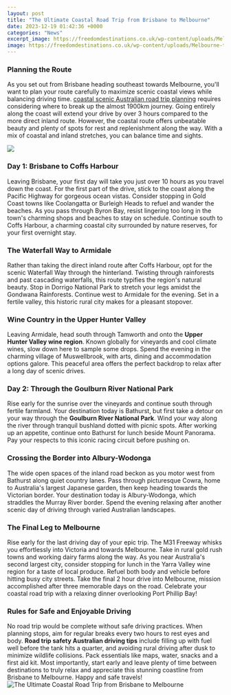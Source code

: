 ```yaml
---
layout: post
title: "The Ultimate Coastal Road Trip from Brisbane to Melbourne"
date: 2023-12-19 01:42:36 +0000
categories: "News"
excerpt_image: https://freedomdestinations.co.uk/wp-content/uploads/Melbourne-to-Brisbane-Road-Trip-Map.jpg
image: https://freedomdestinations.co.uk/wp-content/uploads/Melbourne-to-Brisbane-Road-Trip-Map.jpg
---
```


### Planning the Route 
As you set out from Brisbane heading southeast towards Melbourne, you'll want to plan your route carefully to maximize scenic coastal views while balancing driving time. [coastal scenic Australian road trip planning](https://thetopnews.github.io/how-interior-design-reflects-personal-style-and-changes-through-the-years/) requires considering where to break up the almost 1900km journey. Going entirely along the coast will extend your drive by over 3 hours compared to the more direct inland route. However, the coastal route offers unbeatable beauty and plenty of spots for rest and replenishment along the way. With a mix of coastal and inland stretches, you can balance time and sights. 

![](https://cdn.kimkim.com/files/a/maps/e6e8350e28149f9f1b4f784faccb997575a0dbc8/big-f0ac752e2c03b0448b72589d3b38d7ea.jpg)
### Day 1: Brisbane to Coffs Harbour 
Leaving Brisbane, your first day will take you just over 10 hours as you travel down the coast. For the first part of the drive, stick to the coast along the Pacific Highway for gorgeous ocean vistas. Consider stopping in Gold Coast towns like Coolangatta or Burleigh Heads to refuel and wander the beaches. As you pass through Byron Bay, resist lingering too long in the town's charming shops and beaches to stay on schedule. Continue south to Coffs Harbour, a charming coastal city surrounded by nature reserves, for your first overnight stay. 
### The Waterfall Way to Armidale
Rather than taking the direct inland route after Coffs Harbour, opt for the scenic Waterfall Way through the hinterland. Twisting through rainforests and past cascading waterfalls, this route typifies the region's natural beauty. Stop in Dorrigo National Park to stretch your legs amidst the Gondwana Rainforests. Continue west to Armidale for the evening. Set in a fertile valley, this historic rural city makes for a pleasant stopover. 
### Wine Country in the Upper Hunter Valley
Leaving Armidale, head south through Tamworth and onto the **Upper Hunter Valley wine region**. Known globally for vineyards and cool climate wines, slow down here to sample some drops. Spend the evening in the charming village of Muswellbrook, with arts, dining and accommodation options galore. This peaceful area offers the perfect backdrop to relax after a long day of scenic drives.
### Day 2: Through the Goulburn River National Park  
Rise early for the sunrise over the vineyards and continue south through fertile farmland. Your destination today is Bathurst, but first take a detour on your way through the **Goulburn River National Park**. Wind your way along the river through tranquil bushland dotted with picnic spots. After working up an appetite, continue onto Bathurst for lunch beside Mount Panorama. Pay your respects to this iconic racing circuit before pushing on.
### Crossing the Border into Albury-Wodonga
The wide open spaces of the inland road beckon as you motor west from Bathurst along quiet country lanes. Pass through picturesque Cowra, home to Australia's largest Japanese garden, then keep heading towards the Victorian border. Your destination today is Albury-Wodonga, which straddles the Murray River border. Spend the evening relaxing after another scenic day of driving through varied Australian landscapes.
### The Final Leg to Melbourne
Rise early for the last driving day of your epic trip. The M31 Freeway whisks you effortlessly into Victoria and towards Melbourne. Take in rural gold rush towns and working dairy farms along the way. As you near Australia's second largest city, consider stopping for lunch in the Yarra Valley wine region for a taste of local produce. Refuel both body and vehicle before hitting busy city streets. Take the final 2 hour drive into Melbourne, mission accomplished after three memorable days on the road. Celebrate your coastal road trip with a relaxing dinner overlooking Port Phillip Bay!
### Rules for Safe and Enjoyable Driving 
No road trip would be complete without safe driving practices. When planning stops, aim for regular breaks every two hours to rest eyes and body. **Road trip safety Australian driving tips** include filling up with fuel well before the tank hits a quarter, and avoiding rural driving after dusk to minimize wildlife collisions. Pack essentials like maps, water, snacks and a first aid kit. Most importantly, start early and leave plenty of time between destinations to truly relax and appreciate this stunning coastline from Brisbane to Melbourne. Happy and safe travels!
![The Ultimate Coastal Road Trip from Brisbane to Melbourne](https://freedomdestinations.co.uk/wp-content/uploads/Melbourne-to-Brisbane-Road-Trip-Map.jpg)